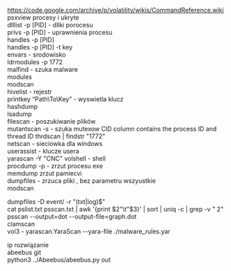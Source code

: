 https://code.google.com/archive/p/volatility/wikis/CommandReference.wiki  
psxview procesy i ukryte  
dlllist -p [PID]  - dllki porocesu  
privs -p [PID]  - uprawnienia procesu  
handles -p [PID]   
handles -p [PID] -t key  
envars - srodowisko  
ldrmodules -p 1772  
malfind - szuka malware  
modules  
modscan  
hivelist - rejestr  
printkey “Path\To\Key” - wyswietla klucz  
hashdump  
lsadump  
filescan - poszukiwanie plików  
mutantscan -s - szuka mutexow CID column contains the process ID and thread ID 
thrdscan | findstr "1772"  
netscan - sieciowka dla windows  
userassist - klucze usera  
yarascan -Y "CNC" 
volshell - shell  
procdump -p - zrzut procesu exe  
memdump zrzut pamiecvi  
dumpfiles - zrzuca pliki , bez parametru wszyustkie  
modscan 

dumpfiles -D event/ -r "(txt|log)$"  
cat pslist.txt psscan.txt | awk '{print $2"\t"$3}' | sort | uniq -c | grep -v " 2"  
psscan --output=dot --output-file=graph.dot  
clamscan  
vol3 - yarascan.YaraScan --yara-file ./malware_rules.yar  

ip rozwiązanie  
abeebus git  
python3 ../Abeebus/abeebus.py out  
